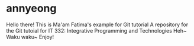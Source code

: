 # annyeong
Hello there!
This is Ma'am Fatima's example for Git tutorial
A repository for the Git tutoial for IT 332: Integrative Programming and Technologies
Heh~
Waku waku~
Enjoy!
